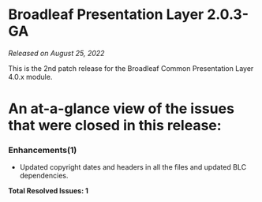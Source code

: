 # Broadleaf Presentation Layer 2.0.3-GA

_Released on August 25, 2022_

This is the 2nd patch release for the Broadleaf Common Presentation Layer 4.0.x module.

# An at-a-glance view of the issues that were closed in this release:

### Enhancements(1)
- Updated copyright dates and headers in all the files and updated BLC dependencies.


**Total Resolved Issues: 1**
